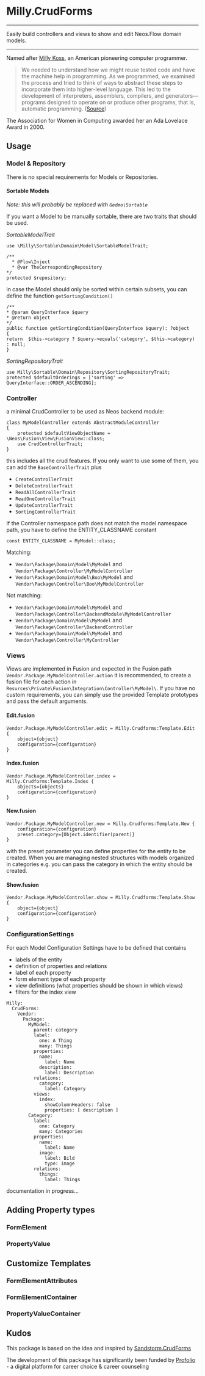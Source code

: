 # Milly.CrudForms
***
Easily build controllers and views to show and edit Neos.Flow domain models. 
***
Named after [Milly Koss](https://en.wikipedia.org/wiki/Milly_Koss), an American pioneering computer programmer.
> We needed to understand 
> how we might reuse tested code and have the machine help in programming. As we
> programmed, we examined the process and tried to think of ways to abstract these 
> steps to incorporate them into higher-level language. This led to the development
> of interpreters, assemblers, compilers, and generators—programs designed to operate 
> on or produce other programs, that is, automatic programming. ([Source](https://en.wikipedia.org/wiki/Automatic_programming))

The Association for Women in Computing awarded her an Ada Lovelace Award in 2000.
## Usage
### Model & Repository
There is no special requirements for Models or Repositories.
#### Sortable Models
*Note: this will probably be replaced with ``Gedmo\Sortable``*

If you want a Model to be manually sortable, there are two traits that should be used.

*SortableModelTrait*
```
use \Milly\Sortable\Domain\Model\SortableModelTrait;

/**
  * @Flow\Inject
  * @var TheCorrespondingRepository
*/
protected $repository;
```

in case the Model should only be sorted within certain subsets, you can define the function ``getSortingCondition()``
```
/**
* @param QueryInterface $query
* @return object
*/
public function getSortingCondition(QueryInterface $query): ?object
{
return  $this->category ? $query->equals('category', $this->category) : null;
}
```

*SortingRepositoryTrait*
```
use Milly\Sortable\Domain\Repository\SortingRepositoryTrait;
protected $defaultOrderings = ['sorting' => QueryInterface::ORDER_ASCENDING];
```
### Controller
a minimal CrudController to be used as Neos backend module:
```
class MyModelController extends AbstractModuleController
{
    protected $defaultViewObjectName = \Neos\Fusion\View\FusionView::class;
    use CrudControllerTrait;
}
```
this includes all the crud features. If you only want to use some of them, you can add the ``BaseControllerTrait`` plus 

* ``CreateControllerTrait``
* ``DeleteControllerTrait``
* ``ReadAllControllerTrait``
* ``ReadOneControllerTrait``
* ``UpdateControllerTrait``
* ``SortingControllerTrait``

If the Controller namespace path does not match the model namespace path, you have to define the ENTITY_CLASSNAME constant

```
const ENTITY_CLASSNAME = MyModel::class;
```

Matching: 
* ``Vendor\Package\Domain\Model\MyModel`` and ``Vendor\Package\Controller\MyModelController``
* ``Vendor\Package\Domain\Model\Boo\MyModel`` and ``Vendor\Package\Controller\Boo\MyModelController``

Not matching:
* ``Vendor\Package\Domain\Model\MyModel`` and ``Vendor\Package\Controller\BackendModule\MyModelController``
* ``Vendor\Package\Domain\Model\MyModel`` and ``Vendor\Package\Controller\BackendController``
* ``Vendor\Package\Domain\Model\MyModel`` and ``Vendor\Package\Controller\MyController``

### Views
Views are implemented in Fusion and expected in the Fusion path ``Vendor.Package.MyModelController.action`` it is recommended,
to create a fusion file for each action in ``Resurces\Private\Fusion\Integration\Controller\MyModel\``. 
If you have no custom requirements, you can simply use the provided Template prototypes and pass the default arguments.

#### Edit.fusion
```
Vendor.Package.MyModelController.edit = Milly.Crudforms:Template.Edit {
    object={object} 
    configuration={configuration}
}
```

#### Index.fusion
```
Vendor.Package.MyModelController.index = Milly.Crudforms:Template.Index {
    objects={objects}
    configuration={configuration}
}
```

#### New.fusion
```
Vendor.Package.MyModelController.new = Milly.Crudforms:Template.New {
    configuration={configuration} 
    preset.category={Object.identifier(parent)}
}
```
with the preset parameter you can define properties for the entity to be created. When you are managing nested structures
with models organized in categories e.g. you can pass the category in which the entity should be created.

#### Show.fusion
```
Vendor.Package.MyModelController.show = Milly.Crudforms:Template.Show {
    object={object} 
    configuration={configuration}
}
```
### ConfigurationSettings
For each Model Configuration Settings have to be defined that contains
* labels of the entity
* definition of properties and relations
* label of each property
* form element type of each property
* view definitions (what properties should be shown in which views)
* filters for the index view

```
Milly:
  CrudForms:
    Vendor:
      Package:
        MyModel:
          parent: category
          label:
            one: A Thing
            many: Things
          properties:
            name:
              label: Name
            description:
              label: Description
          relations:
            category:
              label: Category
          views:
            index:
              showColumnHeaders: false
              properties: [ description ]
        Category:
          label:
            one: Category
            many: Categories
          properties:
            name:
              label: Name
            image:
              label: Bild
              type: image
          relations:
            things:
              label: Things
```

documentation in progress...

## Adding Property types
### FormElement
### PropertyValue

## Customize Templates
### FormElementAttributes
### FormElementContainer
### PropertyValueContainer

## Kudos
This package is based on the idea and inspired by [Sandstorm.CrudForms](https://github.com/sandstorm/CrudForms)

The development of this package has significantly been funded by [Profolio](https://www.profolio.ch/) - a digital platform for career choice & career counseling
